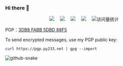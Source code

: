 ### Hi there 👋

  <div align="center">
    <a href="https://py233.net/"><img src="https://img.shields.io/badge/Website-Blog-blue" /></a>&emsp;
    <a href="https://twitter.com/233py/"><img src="https://img.shields.io/badge/Twitter-@233py-blue" /></a>&emsp;
    <a href="https://mastodon.social/@py233/"><img src="https://img.shields.io/badge/Mastodon-@py233-blue" /></a>&emsp;
    <a href="https://t.me/py233/"><img src="https://img.shields.io/badge/Telegram-@py233-blue" /></a>&emsp;
    <img src="https://komarev.com/ghpvc/?username=py233&label=Views&color=0e75b6&style=flat" alt="访问量统计" />
  </div>

PGP：<a href="https://pgp.py233.net/">3DB8 FABB 5DBD 88F5</a>

To send encrypted messages, use my PGP public key:   

`curl https://pgp.py233.net | gpg --import`    

<img alt="github-snake" src="https://cdn.jsdelivr.net/gh/py233/py233/profile-snake-contrib/github-contribution-grid-snake-dark.svg" />              


